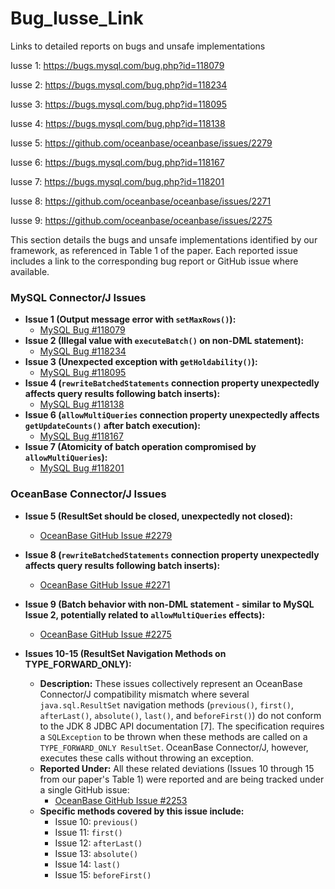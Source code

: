 # Bug_Iusse_Link
Links to detailed reports on bugs and unsafe implementations

Iusse 1: https://bugs.mysql.com/bug.php?id=118079

Iusse 2: https://bugs.mysql.com/bug.php?id=118234

Iusse 3: https://bugs.mysql.com/bug.php?id=118095

Iusse 4: https://bugs.mysql.com/bug.php?id=118138

Iusse 5: https://github.com/oceanbase/oceanbase/issues/2279

Iusse 6: https://bugs.mysql.com/bug.php?id=118167

Iusse 7: https://bugs.mysql.com/bug.php?id=118201

Iusse 8: https://github.com/oceanbase/oceanbase/issues/2271

Iusse 9: https://github.com/oceanbase/oceanbase/issues/2275

This section details the bugs and unsafe implementations identified by our framework, as referenced in Table 1 of the paper. Each reported issue includes a link to the corresponding bug report or GitHub issue where available.

### MySQL Connector/J Issues

*   **Issue 1 (Output message error with `setMaxRows()`):**
    *   [MySQL Bug #118079](https://bugs.mysql.com/bug.php?id=118079)
*   **Issue 2 (Illegal value with `executeBatch()` on non-DML statement):**
    *   [MySQL Bug #118234](https://bugs.mysql.com/bug.php?id=118234)
*   **Issue 3 (Unexpected exception with `getHoldability()`):**
    *   [MySQL Bug #118095](https://bugs.mysql.com/bug.php?id=118095)
*   **Issue 4 (`rewriteBatchedStatements` connection property unexpectedly affects query results following batch inserts):**
    *   [MySQL Bug #118138](https://bugs.mysql.com/bug.php?id=118138)
*   **Issue 6 (`allowMultiQueries` connection property unexpectedly affects `getUpdateCounts()` after batch execution):**
    *   [MySQL Bug #118167](https://bugs.mysql.com/bug.php?id=118167)
*   **Issue 7 (Atomicity of batch operation compromised by `allowMultiQueries`):**
    *   [MySQL Bug #118201](https://bugs.mysql.com/bug.php?id=118201)

### OceanBase Connector/J Issues

*   **Issue 5 (ResultSet should be closed, unexpectedly not closed):**
    *   [OceanBase GitHub Issue #2279](https://github.com/oceanbase/oceanbase/issues/2279)
*   **Issue 8 (`rewriteBatchedStatements` connection property unexpectedly affects query results following batch inserts):**
    *   [OceanBase GitHub Issue #2271](https://github.com/oceanbase/oceanbase/issues/2271)
*   **Issue 9 (Batch behavior with non-DML statement - similar to MySQL Issue 2, potentially related to `allowMultiQueries` effects):**
    *   [OceanBase GitHub Issue #2275](https://github.com/oceanbase/oceanbase/issues/2275)


*   **Issues 10-15 (ResultSet Navigation Methods on TYPE_FORWARD_ONLY):**
    *   **Description:** These issues collectively represent an OceanBase Connector/J compatibility mismatch where several `java.sql.ResultSet` navigation methods (`previous()`, `first()`, `afterLast()`, `absolute()`, `last()`, and `beforeFirst()`) do not conform to the JDK 8 JDBC API documentation [7]. The specification requires a `SQLException` to be thrown when these methods are called on a `TYPE_FORWARD_ONLY ResultSet`. OceanBase Connector/J, however, executes these calls without throwing an exception.
    *   **Reported Under:** All these related deviations (Issues 10 through 15 from our paper's Table 1) were reported and are being tracked under a single GitHub issue:
        *   [OceanBase GitHub Issue #2253](https://github.com/oceanbase/oceanbase/issues/2253)
    *   **Specific methods covered by this issue include:**
        *   Issue 10: `previous()`
        *   Issue 11: `first()`
        *   Issue 12: `afterLast()`
        *   Issue 13: `absolute()`
        *   Issue 14: `last()`
        *   Issue 15: `beforeFirst()`

